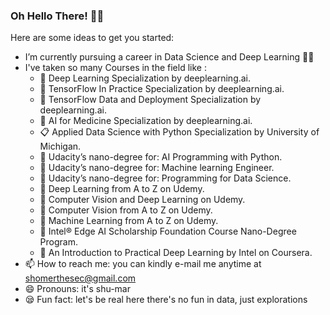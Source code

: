 ### Oh Hello There! 🤖👀 

Here are some ideas to get you started:

-  I’m currently pursuing a career in Data Science and Deep Learning 🧐🤓
-  I've taken so many Courses in the field like :
      * 🔬 Deep Learning Specialization by deeplearning.ai. 
      * 🔬 TensorFlow In Practice Specialization by deeplearning.ai. 
      * 🔬 TensorFlow Data and Deployment Specialization by deeplearning.ai. 
      * 🔬 AI for Medicine Specialization by deeplearning.ai. 
      * 📋 Applied Data Science with Python Specialization by University of Michigan. 
      * 🎢 Udacity’s nano-degree for: AI Programming with Python. 
      * 🎢 Udacity’s nano-degree for: Machine learning Engineer. 
      * 🎢 Udacity’s nano-degree for: Programming for Data Science. 
      * 🎈 Deep Learning from A to Z on Udemy. 
      * 🎈 Computer Vision and Deep Learning on Udemy. 
      * 🎈 Computer Vision from A to Z on Udemy. 
      * 🎈 Machine Learning from A to Z on Udemy. 
      * 🎈 Intel® Edge AI Scholarship Foundation Course Nano-Degree Program. 
      * 🎈 An Introduction to Practical Deep Learning by Intel on Coursera. 
- 📫 How to reach me: you can kindly e-mail me anytime at shomerthesec@gmail.com
- 😄 Pronouns: it's shu-mar
- 😪 Fun fact: let's be real here there's no fun in data, just explorations 
